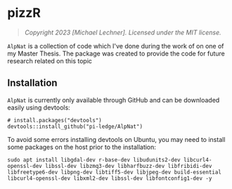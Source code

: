 # pizzR

> *Copyright 2023 [Michael Lechner]. Licensed under the MIT license.*

`AlpNat` is a collection of code which I've done during the work of on one of my Master Thesis. The package was created to provide the code for future research related on this topic



## Installation

`AlpNat` is currently only available through GitHub and can be downloaded easily using devtools:

```
# install.packages("devtools")
devtools::install_github("pi-ledge/AlpNat")
```


To avoid some errors installing devtools on Ubuntu, you may need to install some packages on the host prior to the installation:

```
sudo apt install libgdal-dev r-base-dev libudunits2-dev libcurl4-openssl-dev libssl-dev libzmq3-dev libharfbuzz-dev libfribidi-dev libfreetype6-dev libpng-dev libtiff5-dev libjpeg-dev build-essential libcurl4-openssl-dev libxml2-dev libssl-dev libfontconfig1-dev -y
```
